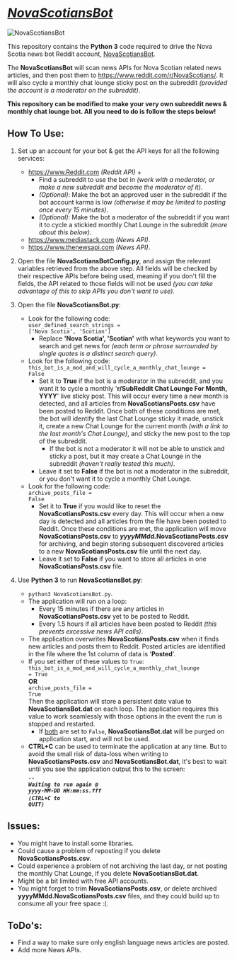 # <u><i>NovaScotiansBot</i></u>
![NovaScotiansBot](https://github.com/xTkAx/NovaScotiansBot/assets/16578236/d650aed1-32bf-4d81-a835-d6816252a07c)

This repository contains the <b>Python 3</b> code required to drive the Nova Scotia news bot Reddit account, [NovaScotiansBot](https://www.reddit.com/u/NovaScotiansBot/).

The <b>NovaScotiansBot</b> will scan news APIs for Nova Scotian related news articles, and then post them to https://www.reddit.com/r/NovaScotians/.  It will also cycle a monthly chat lounge sticky post on the subreddit <i>(provided the account is a moderator on the subreddit)</i>.

<b>This repository can be modified to make your very own subreddit news & monthly chat lounge bot.  All you need to do is follow the steps below!</b>

## How To Use:
1. Set up an account for your bot & get the API keys for all the following services:
   -  https://www.Reddit.com <i>(Reddit API)</i> +
      - Find a subreddit to use the bot in <i>(work with a moderator, or make a new subreddit and become the moderator of it)</i>.
      - <i>(Optional)</i>: Make the bot an approved user in the subreddit if the bot account karma is low <i>(otherwise it may be limited to posting once every 15 minutes)</i>.
      - <i>(Optional)</i>: Make the bot a moderator of the subreddit if you want it to cycle a stickied monthly Chat Lounge in the subreddit <i>(more about this below)</i>.
   -  https://www.mediastack.com <i>(News API)</i>.
   -  https://www.thenewsapi.com <i>(News API)</i>.


2. Open the file <b>NovaScotiansBotConfig.py</b>, and assign the relevant variables retrieved from the above step.
All fields will be checked by their respective APIs before being used, meaning if you don't fill the fields, the API related to those fields will not be used <i>(you can take advantage of this to skip APIs you don't want to use)</i>.


3. Open the file <b>NovaScotiansBot.py</b>:
     - Look for the following code:<br/><code>user_defined_search_strings = ['Nova Scotia', 'Scotian']</code>
       - Replace <b>'Nova Scotia', 'Scotian'</b> with what keywords you want to search and get news for <i>(each term or phrase surrounded by single quotes is a distinct search query)</i>.
   - Look for the following code:<br/><code>this_bot_is_a_mod_and_will_cycle_a_monthly_chat_lounge = False</code>
     - Set it to <b>True</b> if the bot is a moderator in the subreddit, and you want it to cycle a monthly '<b>r/SubReddit Chat Lounge For Month, YYYY</b>' live sticky post.  This will occur every time a new month is detected, and all articles from <b>NovaScotiansPosts.csv</b> have been posted to Reddit.  Once both of these conditions are met, the bot will identify the last Chat Lounge sticky it made, unstick it, create a new Chat Lounge for the current month <i>(with a link to the last month's Chat Lounge)</i>, and sticky the new post to the top of the subreddit.  
       - If the bot is not a moderator it will not be able to unstick and sticky a post, but it may create a Chat Lounge in the subreddit <i>(haven't really tested this much)</i>.
     - Leave it set to <b>False</b> if the bot is not a moderator in the subreddit, or you don't want it to cycle a monthly Chat Lounge. 
   - Look for the following code:<br/><code>archive_posts_file = False</code>
     - Set it to <b>True</b> if you would like to reset the <b>NovaScotiansPosts.csv</b> every day.  This will occur when a new day is detected and all articles from the file have been posted to Reddit.  Once these conditions are met, the application will move <b>NovaScotiansPosts.csv</b> to <b><i>yyyyMMdd.</i>NovaScotiansPosts.csv</b> for archiving, and begin storing subsequent discovered articles to a new <b>NovaScotiansPosts.csv</b> file until the next day.
     - Leave it set to <b>False</b> if you want to store all articles in one <b>NovaScotiansPosts.csv</b> file.


4. Use <B>Python 3</B> to run <b>NovaScotiansBot.py</b>:
   - <code>python3 NovaScotiansBot.py</code>.
   - The application will run on a loop:
     - Every 15 minutes if there are any articles in <b>NovaScotiansPosts.csv</b> yet to be posted to Reddit.
     - Every 1.5 hours if all articles have been posted to Reddit <i>(this prevents excessive news API calls)</i>.
   - The application overwrites <b>NovaScotiansPosts.csv</b> when it finds new articles and posts them to Reddit. Posted articles are identified in the file where the 1st column of data is  '<b>Posted</b>'.
   - If you set either of these values to <code>True</code>:<br/><code>this_bot_is_a_mod_and_will_cycle_a_monthly_chat_lounge = True</code><br/><b>OR</b><br/><code>archive_posts_file = True</code><br/>Then the application will store a persistent date value to <b>NovaScotiansBot.dat</b> on each loop.  The application requires this value to work seamlessly with those options in the event the run is stopped and restarted. 
     - If <u>both</u> are set to <code>False</code>, <b>NovaScotiansBot.dat</b> will be purged on application start, and will not be used.
   - <b>CTRL+C</b> can be used to terminate the application at any time. But to avoid the small risk of data-loss when writing to <b>NovaScotiansPosts.csv</b> and <b>NovaScotiansBot.dat</b>, it's best to wait until you see the application output this to the screen:<br/><code><b><i>..</code><br/><code>Waiting to run again @ yyyy-MM-DD HH:mm:ss.fff</code><br/><code>(CTRL+C to QUIT)</i></b></code>
  
## Issues:
- You might have to install some libraries.
- Could cause a problem of reposting if you delete <b>NovaScotiansPosts.csv</b>.
- Could experience a problem of not archiving the last day, or not posting the monthly Chat Lounge, if you delete <b>NovaScotiansBot.dat</b>.
- Might be a bit limited with free API accounts.
- You might forget to trim <b>NovaScotiansPosts.csv</b>, or delete archived <b>yyyyMMdd.NovaScotiansPosts.csv</b> files, and they could build up to consume all your free space :(.


## ToDo's:
- Find a way to make sure only english language news articles are posted.
- Add more News APIs.
